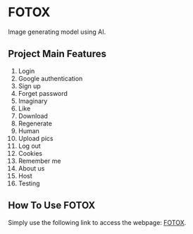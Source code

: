 # FOTOX

Image generating model using AI.

## Project Main Features

1. Login
2. Google authentication
3. Sign up
4. Forget password
5. Imaginary
6. Like
7. Download
8. Regenerate
9. Human
10. Upload pics
11. Log out
12. Cookies
13. Remember me
14. About us
15. Host
16. Testing

## How To Use FOTOX

Simply use the following link to access the webpage: [FOTOX](https://github.com/ahmednagah031220).
